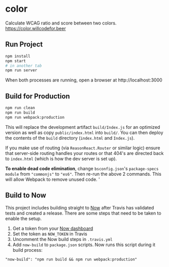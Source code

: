 # color

Calculate WCAG ratio and score between two colors. https://color.willcodefor.beer

## Run Project

```sh
npm install
npm start
# in another tab
npm run server
```

When both processes are running, open a browser at http://localhost:3000

## Build for Production

```sh
npm run clean
npm run build
npm run webpack:production
```

This will replace the development artifact `build/Index.js` for an optimized
version as well as copy `public/index.html` into `build/`. You can then deploy the
contents of the `build` directory (`index.html` and `Index.js`).

If you make use of routing (via `ReasonReact.Router` or similar logic) ensure
that server-side routing handles your routes or that 404's are directed back to
`index.html` (which is how the dev server is set up).

**To enable dead code elimination**, change `bsconfig.json`'s `package-specs`
`module` from `"commonjs"` to `"es6"`. Then re-run the above 2 commands. This
will allow Webpack to remove unused code.
'

## Build to Now

This project includes building straight to [Now](https://zeit.co/) after Travis has validated
tests and created a release. There are some steps that need to be taken to enable the setup.

1. Get a token from your [Now dashboard](https://zeit.co/account/tokens)
1. Set the token as `NOW_TOKEN` in Travis
1. Uncomment the Now build steps in `.travis.yml`
1. Add `now-build` to `package.json` scripts. Now runs this script during it build process:

```
"now-build": "npm run build && npm run webpack:production"
```
